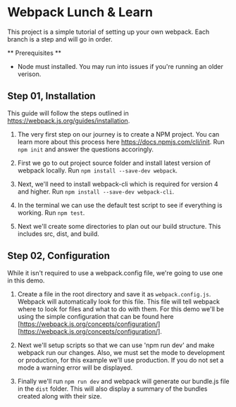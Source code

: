 # Webpack Lunch & Learn
This project is a simple tutorial of setting up your own webpack.
Each branch is a step and will go in order.

** Prerequisites **
- Node must installed. You may run into issues if you're running an older verison.

## Step 01, Installation
This guide will follow the steps outlined in https://webpack.js.org/guides/installation.

1. The very first step on our journey is to create a NPM project. You can learn more about this process here https://docs.npmjs.com/cli/init.
Run `npm init` and answer the questions accoringly.

2. First we go to out project source folder and install latest version of webpack locally.
Run `npm install --save-dev webpack`.

3. Next, we'll need to install webpack-cli which is required for version 4 and higher.
Run `npm install --save-dev webpack-cli`.

4. In the terminal we can use the default test script to see if everything is working.
Run `npm test`.

5. Next we'll create some directories to plan out our build structure. This includes src, dist, and build.

## Step 02, Configuration
While it isn't required to use a webpack.config file, we're going to use one in this demo.

1. Create a file in the root directory and save it as `webpack.config.js`. Webpack will automatically look for this file. This file will tell webpack where to look for files and what to do with them. For this demo we'll be using the simple configuration that can be found here [https://webpack.js.org/concepts/configuration/][https://webpack.js.org/concepts/configuration/].

2. Next we'll setup scripts so that we can use 'npm run dev' and make webpack run our changes. Also, we must set the mode to development or production, for this example we'll use production. If you do not set a mode a warning error will be displayed.

3. Finally we'll run `npm run dev` and webpack will generate our bundle.js file in the `dist` folder. This will also display a summary of the bundles created along with their size.